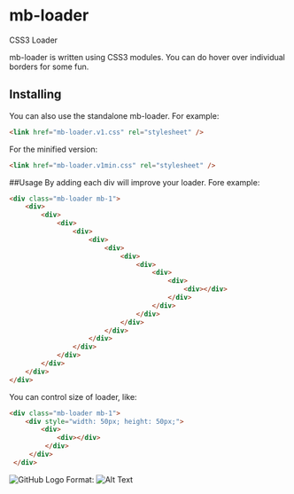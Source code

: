 # mb-loader
CSS3 Loader

mb-loader is written using CSS3 modules.
You can do hover over individual borders for some fun.

## Installing
You can also use the standalone mb-loader. For example:
```html
<link href="mb-loader.v1.css" rel="stylesheet" />
```
For the minified version:
```html
<link href="mb-loader.v1min.css" rel="stylesheet" />
```
##Usage
By adding each div will improve your loader. Fore example:
```html
<div class="mb-loader mb-1">
    <div>
        <div>
            <div>
                <div>
                    <div>
                        <div>
                            <div>
                                <div>
                                    <div>
                                        <div>
                                            <div></div>
                                        </div>
                                    </div>
                                </div>
                            </div>
                        </div>
                    </div>
                </div>
            </div>
        </div>
    </div>
</div>
```
You can control size of loader, like:
```html
<div class="mb-loader mb-1">
    <div style="width: 50px; height: 50px;">
        <div>
            <div></div>
         </div>
     </div>
 </div>
```

![GitHub Logo](/images/logo.png)
Format: ![Alt Text](url)
